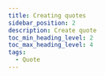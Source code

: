 ```yaml
---
title: Creating quotes
sidebar_position: 2
description: Create quote
toc_min_heading_level: 2
toc_max_heading_level: 4
tags:
  - Quote
---
```

